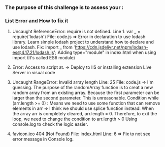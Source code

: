 ### The purpose of this challenge is to assess your : 

### List Error and How to fix it
1. Uncaught ReferenceError: require is not defined.
Line 1: var _ = require('lodash')
File: code.js
=>  Error in declaration to use lodash library. Learn simple lodash project to understand how to declare and use lodash.
    Fix: import _ from 'https://cdn.jsdelivr.net/npm/lodash-es@4.17.21/lodash.js';
        Adding type="module" in index.html when using import (It's called ES6 module)

2. Error: Access to script at. 
=> Deploy to IIS or installing extension Live Server in visual code

3. Uncaught RangeError: Invalid array length
    Line: 25
    File: code.js
=> I'm guessing. The purpose of the randomArray function is to creat a new random array from an existing array.
    Because the first parameter can be larger than the second parameter. This is unreasonable.
    Condition while (arr.length >= 0) : Means we need to use some function that can remove elements in arr => I think we should use splice function instead.
    When the array arr is completely cleared, arr.length = 0. Therefore, to exit the loop, we need to change the condition to arr.length > 0
    Using console.log to check the logic easier.
4. favicon.ico 404 (Not Found)
File: index.html
Line: 6
=> Fix to not see error message in Console log.